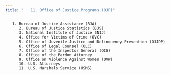 ```yaml
---
title: "   11. Office of Justice Programs (OJP)"
---
```



       1. Bureau of Justice Assistance (BJA)
          2. Bureau of Justice Statistics (BJS)
          3. National Institute of Justice (NIJ)
          4. Office for Victims of Crime (OVC)
          5. Office of Juvenile Justice and Delinquency Prevention (OJJDP)
          6. Office of Legal Counsel (OLC)
          7. Office of the Inspector General (OIG)
          8. Office of the Pardon Attorney
          9. Office on Violence Against Women (OVW)
          10. U.S. Attorneys
          11. U.S. Marshals Service (USMS)
